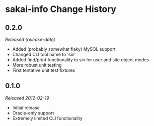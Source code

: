 # sakai-info Change History #

## 0.2.0 ##

*Released {release-date}*

* Added (probably somewhat flaky) MySQL support
* Changed CLI tool name to 'sin'
* Added find/print functionality to sin for user and site object modes
* More robust unit testing
* First tentative unit test fixtures

## 0.1.0 ##

*Released 2012-02-19*

* Initial release
* Oracle-only support
* Extremely limited CLI functionality

